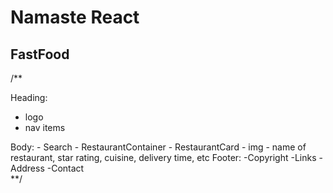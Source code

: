 # Namaste React 

## FastFood 

/**

  Heading:
   - logo
   - nav items

  Body:
    - Search
    - RestaurantContainer
      - RestaurantCard
        - img 
        - name of restaurant, star rating, cuisine, delivery time, etc
  Footer:
    -Copyright 
    -Links
    -Address
    -Contact  
**/